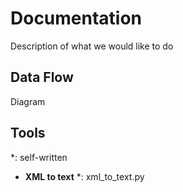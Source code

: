 Documentation
=============

Description of what we would like to do


Data Flow
---------
Diagram

Tools
-----

*: self-written

*  __XML to text__ *: xml_to_text.py 

